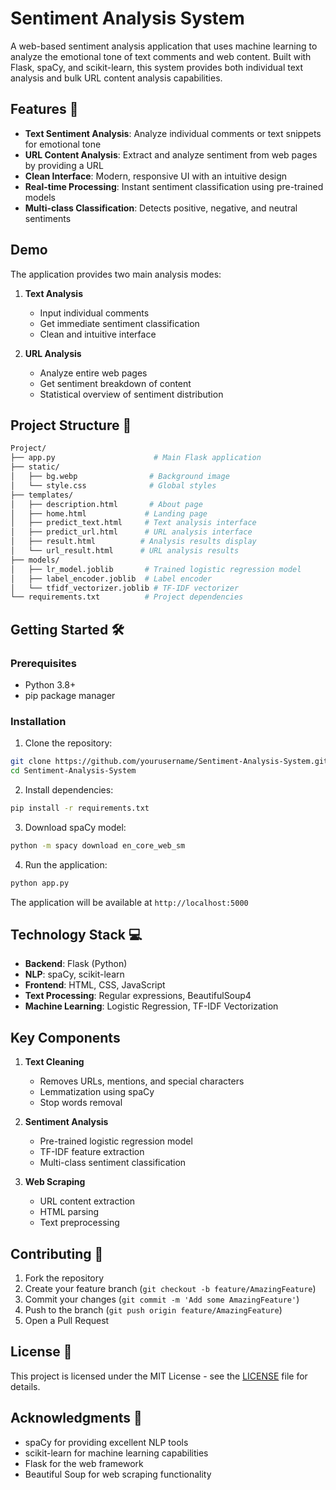 # Sentiment Analysis System

A web-based sentiment analysis application that uses machine learning to analyze the emotional tone of text comments and web content. Built with Flask, spaCy, and scikit-learn, this system provides both individual text analysis and bulk URL content analysis capabilities.

## Features 🚀

- **Text Sentiment Analysis**: Analyze individual comments or text snippets for emotional tone
- **URL Content Analysis**: Extract and analyze sentiment from web pages by providing a URL
- **Clean Interface**: Modern, responsive UI with an intuitive design
- **Real-time Processing**: Instant sentiment classification using pre-trained models
- **Multi-class Classification**: Detects positive, negative, and neutral sentiments

## Demo

The application provides two main analysis modes:

1. **Text Analysis**
   - Input individual comments
   - Get immediate sentiment classification
   - Clean and intuitive interface

2. **URL Analysis**
   - Analyze entire web pages
   - Get sentiment breakdown of content
   - Statistical overview of sentiment distribution

## Project Structure 📁

```sh
Project/
├── app.py                      # Main Flask application
├── static/
│   ├── bg.webp                # Background image
│   └── style.css              # Global styles
├── templates/
│   ├── description.html       # About page
│   ├── home.html             # Landing page
│   ├── predict_text.html     # Text analysis interface
│   ├── predict_url.html      # URL analysis interface
│   ├── result.html          # Analysis results display
│   └── url_result.html      # URL analysis results
├── models/
│   ├── lr_model.joblib       # Trained logistic regression model
│   ├── label_encoder.joblib  # Label encoder
│   └── tfidf_vectorizer.joblib # TF-IDF vectorizer
└── requirements.txt          # Project dependencies
```

## Getting Started 🛠️

### Prerequisites

- Python 3.8+
- pip package manager

### Installation

1. Clone the repository:
```sh
git clone https://github.com/yourusername/Sentiment-Analysis-System.git
cd Sentiment-Analysis-System
```

2. Install dependencies:
```sh
pip install -r requirements.txt
```

3. Download spaCy model:
```sh
python -m spacy download en_core_web_sm
```

4. Run the application:
```sh
python app.py
```

The application will be available at `http://localhost:5000`

## Technology Stack 💻

- **Backend**: Flask (Python)
- **NLP**: spaCy, scikit-learn
- **Frontend**: HTML, CSS, JavaScript
- **Text Processing**: Regular expressions, BeautifulSoup4
- **Machine Learning**: Logistic Regression, TF-IDF Vectorization

## Key Components

1. **Text Cleaning**
   - Removes URLs, mentions, and special characters
   - Lemmatization using spaCy
   - Stop words removal

2. **Sentiment Analysis**
   - Pre-trained logistic regression model
   - TF-IDF feature extraction
   - Multi-class sentiment classification

3. **Web Scraping**
   - URL content extraction
   - HTML parsing
   - Text preprocessing

## Contributing 🤝

1. Fork the repository
2. Create your feature branch (`git checkout -b feature/AmazingFeature`)
3. Commit your changes (`git commit -m 'Add some AmazingFeature'`)
4. Push to the branch (`git push origin feature/AmazingFeature`)
5. Open a Pull Request

## License 📝

This project is licensed under the MIT License - see the [LICENSE](LICENSE) file for details.

## Acknowledgments 🙏

- spaCy for providing excellent NLP tools
- scikit-learn for machine learning capabilities
- Flask for the web framework
- Beautiful Soup for web scraping functionality

[coverage_badge]: coverage_badge.svg
[license_badge]: https://img.shields.io/badge/license-MIT-blue.svg
[license_link]: https://opensource.org/licenses/MIT
